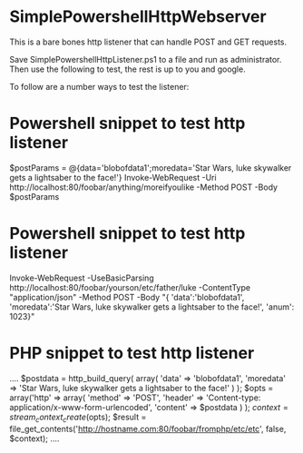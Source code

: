 # SimplePowershellHttpWebserver
This is a bare bones http listener that can handle POST and GET requests.

Save SimplePowershellHttpListener.ps1 to a file and run as administrator. Then use the following to test, the rest is up to you and google.

To follow are a number ways to test the listener:

# Powershell snippet to test http listener
$postParams = @{data='blobofdata1';moredata='Star Wars, luke skywalker gets a lightsaber to the face!'}
Invoke-WebRequest -Uri http://localhost:80/foobar/anything/moreifyoulike -Method POST -Body $postParams

# Powershell snippet to test http listener
Invoke-WebRequest -UseBasicParsing http://localhost:80/foobar/yourson/etc/father/luke -ContentType "application/json" -Method POST -Body "{ 'data':'blobofdata1', 'moredata':'Star Wars, luke skywalker gets a lightsaber to the face!', 'anum': 1023}"


# PHP snippet to test http listener
....
$postdata = http_build_query(
    array(
        'data' => 'blobofdata1',
        'moredata' => 'Star Wars, luke skywalker gets a lightsaber to the face!'
    )
);
$opts = array('http' =>
    array(
        'method'  => 'POST',
        'header'  => 'Content-type: application/x-www-form-urlencoded',
        'content' => $postdata
    )
);
$context  = stream_context_create($opts);
$result = file_get_contents('http://hostname.com:80/foobar/fromphp/etc/etc', false, $context);
....
